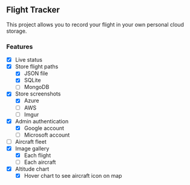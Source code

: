 ## Flight Tracker

This project allows you to record your flight in your own personal cloud storage.

### Features

- [X] Live status
- [X] Store flight paths
  - [X] JSON file
  - [X] SQLite
  - [ ] MongoDB
- [X] Store screenshots
  - [X] Azure
  - [ ] AWS
  - [ ] Imgur
- [X] Admin authentication
  - [X] Google account
  - [ ] Microsoft account
- [ ] Aircraft fleet
- [X] Image gallery
  - [X] Each flight
  - [ ] Each aircraft
- [X] Altitude chart
  - [X] Hover chart to see aircraft icon on map
